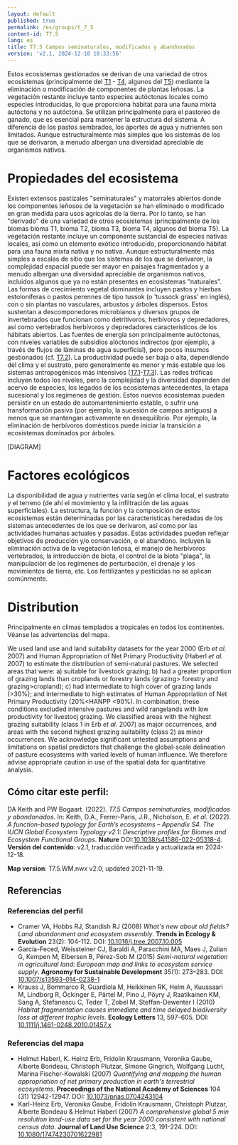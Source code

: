 ```yaml
---
layout: default
published: true
permalink: /es/groups/t_7_5
content-id: T7.5
lang: es
title: T7.5 Campos seminaturales, modificados y abandonados
version: 'v2.1, 2024-12-18 18:33:56'
---
```


Estos ecosistemas gestionados se derivan de una variedad de otros ecosistemas (principalmente del [T1](/explore/biomes/T1) - [T4](/explore/biomes/T4), algunos del [T5](/explore/biomes/T5)) mediante la eliminación o modificación de componentes de plantas leñosas. La vegetación restante incluye tanto especies autóctonas locales como especies introducidas, lo que proporciona hábitat para una fauna mixta autóctona y no autóctona. Se utilizan principalmente para el pastoreo de ganado, que es esencial para mantener la estructura del sistema. A diferencia de los pastos sembrados, los aportes de agua y nutrientes son limitados. Aunque estructuralmente más simples que los sistemas de los que se derivaron, a menudo albergan una diversidad apreciable de organismos nativos.

# Propiedades del ecosistema
 
Existen extensos pastizales "seminaturales" y matorrales abiertos donde los componentes leñosos de la vegetación se han eliminado o modificado en gran medida para usos agrícolas de la tierra. Por lo tanto, se han "derivado" de una variedad de otros ecosistemas (principalmente de los biomas bioma T1, bioma T2, bioma T3, bioma T4, algunos del bioma T5). La vegetación restante incluye un componente sustancial de especies nativas locales, así como un elemento exótico introducido, proporcionando hábitat para una fauna mixta nativa y no nativa. Aunque estructuralmente más simples a escalas de sitio que los sistemas de los que se derivaron, la complejidad espacial puede ser mayor en paisajes fragmentados y a menudo albergan una diversidad apreciable de organismos nativos, incluidos algunos que ya no están presentes en ecosistemas "naturales". Las formas de crecimiento vegetal dominantes incluyen pastos y hierbas estoloníferas o pastos perennes de tipo tussok (o 'tussock grass' en inglés), con o sin plantas no vasculares, arbustos y árboles dispersos. Estos sustentan a descomponedores microbianos y diversos grupos de invertebrados que funcionan como detritívoros, herbívoros y depredadores, así como vertebrados herbívoros y depredadores característicos de los hábitats abiertos. Las fuentes de energía son principalmente autóctonas, con niveles variables de subsidios alóctonos indirectos (por ejemplo, a través de flujos de láminas de agua superficial), pero pocos insumos gestionados (cf. [T7.2](/explore/groups/T7.2)). La productividad puede ser baja o alta, dependiendo del clima y el sustrato, pero generalmente es menor y más estable que los sistemas antropogénicos más intensivos ([T7.1](/explore/groups/T7.1)-[T7.3](/explore/groups/T7.3)). Las redes tróficas incluyen todos los niveles, pero la complejidad y la diversidad dependen del acervo de especies, los legados de los ecosistemas antecedentes, la etapa sucesional y los regímenes de gestión. Estos nuevos ecosistemas pueden persistir en un estado de automantenimiento estable, o sufrir una transformación pasiva (por ejemplo, la sucesión de campos antiguos) a menos que se mantengan activamente en desequilibrio. Por ejemplo, la eliminación de herbívoros domésticos puede iniciar la transición a ecosistemas dominados por árboles.

[DIAGRAM]

# Factores ecológicos
 
La disponibilidad de agua y nutrientes varía según el clima local, el sustrato y el terreno (de ahí el movimiento y la infiltración de las aguas superficiales). La estructura, la función y la composición de estos ecosistemas están determinadas por las características heredadas de los sistemas antecedentes de los que se derivaron, así como por las actividades humanas actuales y pasadas. Estas actividades pueden reflejar objetivos de producción y/o conservación, o el abandono. Incluyen la eliminación activa de la vegetación leñosa, el manejo de herbívoros vertebrados, la introducción de biota, el control de la biota "plaga", la manipulación de los regímenes de perturbación, el drenaje y los movimientos de tierra, etc. Los fertilizantes y pesticidas no se aplican comúnmente.
 
# Distribution
 
Principalmente en climas templados a tropicales en todos los continentes. Véanse las advertencias del mapa.

We used land use and land suitability datasets for the year 2000 (Erb _et al._ 2007) and Human Appropriation of Net Primary Productivity (Haberl _et al._ 2007) to estimate the distribution of semi-natural pastures. We selected areas that were: a) suitable for livestock grazing; b) had a greater proportion of grazing lands than croplands or forestry lands (grazing> forestry and grazing>cropland); c) had intermediate to high cover of grazing lands (>30%); and intermediate to high estimates of Human Appropriation of Net Primary Productivity (20%<HANPP <90%). In combination, these conditions excluded intensive pastures and wild rangelands with low productivity for livestocj grazing. We classified areas with the highest grazing suitability (class 1 in Erb _et al._ 2007) as major occurrences, and areas with the second highest grazing suitability (class 2) as minor occurrences. We acknowledge significant untested assumptions and limitations on spatial predictors that challenge the global-scale delineation of pasture ecosystems with varied levels of human influence. We therefore advise appropriate caution in use of the spatial data for quantitative analysis.

## Cómo citar este perfil:

DA Keith and PW Bogaart. (2022). *T7.5 Campos seminaturales, modificados y abandonados*. In: Keith, D.A., Ferrer-Paris, J.R., Nicholson, E. *et al.* (2022). *A function-based typology for Earth’s ecosystems – Appendix S4. The IUCN Global Ecosystem Typology v2.1: Descriptive profiles for Biomes and Ecosystem Functional Groups*. **Nature** DOI:[10.1038/s41586-022-05318-4](https://doi.org/10.1038/s41586-022-05318-4).
**Versión del contenido**: v2.1, traducción verificada y actualizada en 2024-12-18.

**Map version**: T7.5.WM.nwx v2.0, updated 2021-11-19.

## Referencias

### Referencias del perfil
* Cramer VA, Hobbs RJ, Standish RJ  (2008) *What's new about old fields? Land abandonment and ecosystem assembly*. **Trends in Ecology & Evolution** 23(2): 104-112. DOI: [10.1016/j.tree.2007.10.005](http://doi.org/10.1016/j.tree.2007.10.005)
* García-Feced, Weissteiner CJ, Baraldi A, Paracchini MA, Maes J, Zulian G, Kempen M, Elbersen B, Pérez-Sob M  (2015) *Semi-natural vegetation in agricultural land: European map and links to ecosystem service supply*. **Agronomy for Sustainable Development** 35(1): 273–283. DOI: [10.1007/s13593-014-0238-1](http://doi.org/10.1007/s13593-014-0238-1)
* Krauss J, Bommarco R, Guardiola M, Heikkinen RK, Helm A, Kuussaari M, Lindborg R, Öckinger E, Pärtel M, Pino J, Pöyry J, Raatikainen KM, Sang A, Stefanescu C, Teder T, Zobel M, Steffan-Dewenter I  (2010) *Habitat fragmentation causes immediate and time delayed biodiversity loss at different trophic levels*. **Ecology Letters** 13, 597–605. DOI: [10.1111/j.1461-0248.2010.01457.x](http://doi.org/10.1111/j.1461-0248.2010.01457.x)

### Referencias del mapa
* Helmut Haberl, K. Heinz Erb, Fridolin Krausmann, Veronika Gaube, Alberte Bondeau, Christoph Plutzar, Simone Gingrich, Wolfgang Lucht, Marina Fischer-Kowalski (2007) *Quantifying and mapping the human appropriation of net primary production in earth's terrestrial ecosystems*. **Proceedings of the National Academy of Sciences** 104 (31) 12942-12947. DOI: [10.1073/pnas.0704243104](http://doi.org/10.1073/pnas.0704243104)
* Karl-Heinz Erb, Veronika Gaube, Fridolin Krausmann, Christoph Plutzar, Alberte Bondeau & Helmut Haberl (2007) *A comprehensive global 5 min resolution land-use data set for the year 2000 consistent with national census data*. **Journal of Land Use Science** 2:3, 191-224. DOI: [10.1080/17474230701622981](http://doi.org/10.1080/17474230701622981)
